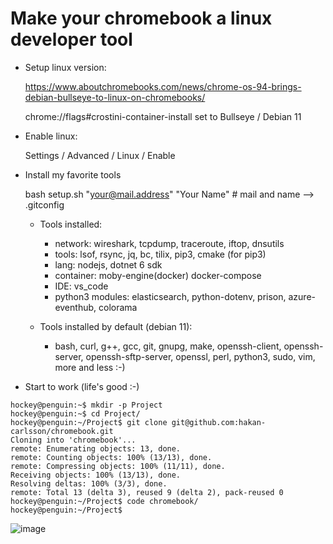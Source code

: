 # Make your chromebook a linux developer tool

* Setup linux version:

	https://www.aboutchromebooks.com/news/chrome-os-94-brings-debian-bullseye-to-linux-on-chromebooks/

	chrome://flags#crostini-container-install
	set to Bullseye / Debian 11

* Enable linux:

	Settings / Advanced / Linux / Enable

* Install my favorite tools

	bash setup.sh "your@mail.address" "Your Name"	# mail and name --> .gitconfig

	* Tools installed:
		* network:           wireshark, tcpdump, traceroute, iftop, dnsutils
		* tools:             lsof, rsync, jq, bc, tilix, pip3, cmake (for pip3)
		* lang:              nodejs, dotnet 6 sdk
		* container:         moby-engine(docker) docker-compose
		* IDE:               vs_code
		* python3 modules:   elasticsearch, python-dotenv, prison, azure-eventhub, colorama

	* Tools installed by default (debian 11):
		* bash, curl, g++, gcc, git, gnupg, make, openssh-client, openssh-server, openssh-sftp-server, openssl, perl, python3, sudo, vim,  more and less :-)


* Start to work (life's good :-)

```
hockey@penguin:~$ mkdir -p Project
hockey@penguin:~$ cd Project/
hockey@penguin:~/Project$ git clone git@github.com:hakan-carlsson/chromebook.git
Cloning into 'chromebook'...
remote: Enumerating objects: 13, done.
remote: Counting objects: 100% (13/13), done.
remote: Compressing objects: 100% (11/11), done.
Receiving objects: 100% (13/13), done.
Resolving deltas: 100% (3/3), done.
remote: Total 13 (delta 3), reused 9 (delta 2), pack-reused 0
hockey@penguin:~/Project$ code chromebook/
hockey@penguin:~/Project$ 
```

![image](https://user-images.githubusercontent.com/39298129/162566318-89c7d7e1-90eb-4bc7-9ba4-f405dddc749d.png)


